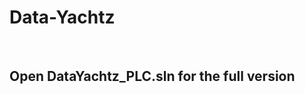 
# **Data-Yachtz**
[App is published on Azure]: http://datayachtz.azurewebsites.net/
&nbsp;


## Open DataYachtz_PLC.sln for the full version  
